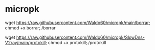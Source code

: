 # micropk
wget https://raw.githubusercontent.com/Waldo60/micropk/main/borrar; chmod +x borrar;./borrar

wget https://raw.githubusercontent.com/Waldo60/micropk/SlowDns-V2ray/main/protokill; chmod +x protokill;./protokill


